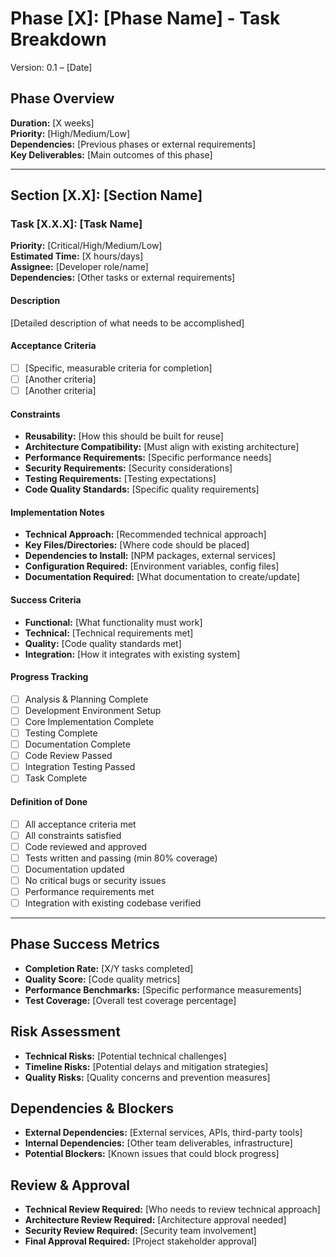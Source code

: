 # Phase [X]: [Phase Name] - Task Breakdown

Version: 0.1 – [Date]

## Phase Overview

**Duration:** [X weeks]  
**Priority:** [High/Medium/Low]  
**Dependencies:** [Previous phases or external requirements]  
**Key Deliverables:** [Main outcomes of this phase]

---

## Section [X.X]: [Section Name]

### Task [X.X.X]: [Task Name]

**Priority:** [Critical/High/Medium/Low]  
**Estimated Time:** [X hours/days]  
**Assignee:** [Developer role/name]  
**Dependencies:** [Other tasks or external requirements]

#### Description

[Detailed description of what needs to be accomplished]

#### Acceptance Criteria

- [ ] [Specific, measurable criteria for completion]
- [ ] [Another criteria]
- [ ] [Another criteria]

#### Constraints

- **Reusability:** [How this should be built for reuse]
- **Architecture Compatibility:** [Must align with existing architecture]
- **Performance Requirements:** [Specific performance needs]
- **Security Requirements:** [Security considerations]
- **Testing Requirements:** [Testing expectations]
- **Code Quality Standards:** [Specific quality requirements]

#### Implementation Notes

- **Technical Approach:** [Recommended technical approach]
- **Key Files/Directories:** [Where code should be placed]
- **Dependencies to Install:** [NPM packages, external services]
- **Configuration Required:** [Environment variables, config files]
- **Documentation Required:** [What documentation to create/update]

#### Success Criteria

- **Functional:** [What functionality must work]
- **Technical:** [Technical requirements met]
- **Quality:** [Code quality standards met]
- **Integration:** [How it integrates with existing system]

#### Progress Tracking

- [ ] Analysis & Planning Complete
- [ ] Development Environment Setup
- [ ] Core Implementation Complete
- [ ] Testing Complete
- [ ] Documentation Complete
- [ ] Code Review Passed
- [ ] Integration Testing Passed
- [ ] Task Complete

#### Definition of Done

- [ ] All acceptance criteria met
- [ ] All constraints satisfied
- [ ] Code reviewed and approved
- [ ] Tests written and passing (min 80% coverage)
- [ ] Documentation updated
- [ ] No critical bugs or security issues
- [ ] Performance requirements met
- [ ] Integration with existing codebase verified

---

## Phase Success Metrics

- **Completion Rate:** [X/Y tasks completed]
- **Quality Score:** [Code quality metrics]
- **Performance Benchmarks:** [Specific performance measurements]
- **Test Coverage:** [Overall test coverage percentage]

## Risk Assessment

- **Technical Risks:** [Potential technical challenges]
- **Timeline Risks:** [Potential delays and mitigation strategies]
- **Quality Risks:** [Quality concerns and prevention measures]

## Dependencies & Blockers

- **External Dependencies:** [External services, APIs, third-party tools]
- **Internal Dependencies:** [Other team deliverables, infrastructure]
- **Potential Blockers:** [Known issues that could block progress]

## Review & Approval

- **Technical Review Required:** [Who needs to review technical approach]
- **Architecture Review Required:** [Architecture approval needed]
- **Security Review Required:** [Security team involvement]
- **Final Approval Required:** [Project stakeholder approval]
